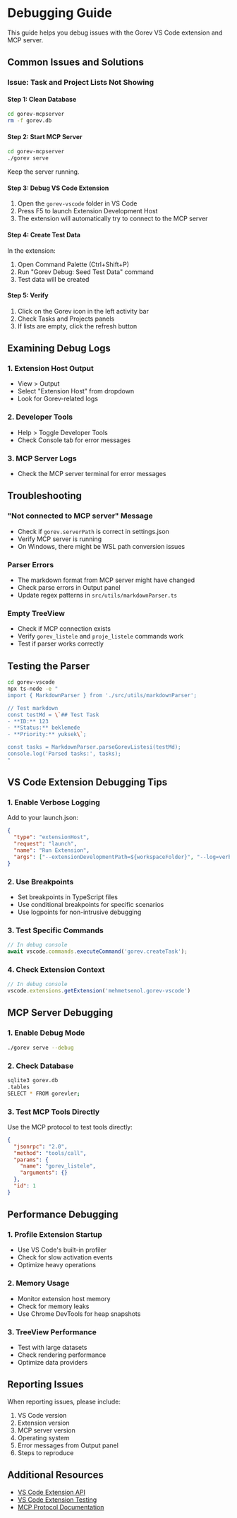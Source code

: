 # Debugging Guide

This guide helps you debug issues with the Gorev VS Code extension and MCP server.

## Common Issues and Solutions

### Issue: Task and Project Lists Not Showing

#### Step 1: Clean Database

```bash
cd gorev-mcpserver
rm -f gorev.db
```

#### Step 2: Start MCP Server

```bash
cd gorev-mcpserver
./gorev serve
```

Keep the server running.

#### Step 3: Debug VS Code Extension

1. Open the `gorev-vscode` folder in VS Code
2. Press F5 to launch Extension Development Host
3. The extension will automatically try to connect to the MCP server

#### Step 4: Create Test Data

In the extension:

1. Open Command Palette (Ctrl+Shift+P)
2. Run "Gorev Debug: Seed Test Data" command
3. Test data will be created

#### Step 5: Verify

1. Click on the Gorev icon in the left activity bar
2. Check Tasks and Projects panels
3. If lists are empty, click the refresh button

## Examining Debug Logs

### 1. Extension Host Output

- View > Output
- Select "Extension Host" from dropdown
- Look for Gorev-related logs

### 2. Developer Tools

- Help > Toggle Developer Tools
- Check Console tab for error messages

### 3. MCP Server Logs

- Check the MCP server terminal for error messages

## Troubleshooting

### "Not connected to MCP server" Message

- Check if `gorev.serverPath` is correct in settings.json
- Verify MCP server is running
- On Windows, there might be WSL path conversion issues

### Parser Errors

- The markdown format from MCP server might have changed
- Check parse errors in Output panel
- Update regex patterns in `src/utils/markdownParser.ts`

### Empty TreeView

- Check if MCP connection exists
- Verify `gorev_listele` and `proje_listele` commands work
- Test if parser works correctly

## Testing the Parser

```bash
cd gorev-vscode
npx ts-node -e "
import { MarkdownParser } from './src/utils/markdownParser';

// Test markdown
const testMd = \`## Test Task
- **ID:** 123
- **Status:** beklemede
- **Priority:** yuksek\`;

const tasks = MarkdownParser.parseGorevListesi(testMd);
console.log('Parsed tasks:', tasks);
"
```

## VS Code Extension Debugging Tips

### 1. Enable Verbose Logging

Add to your launch.json:

```json
{
  "type": "extensionHost",
  "request": "launch",
  "name": "Run Extension",
  "args": ["--extensionDevelopmentPath=${workspaceFolder}", "--log=verbose"]
}
```

### 2. Use Breakpoints

- Set breakpoints in TypeScript files
- Use conditional breakpoints for specific scenarios
- Use logpoints for non-intrusive debugging

### 3. Test Specific Commands

```typescript
// In debug console
await vscode.commands.executeCommand('gorev.createTask');
```

### 4. Check Extension Context

```typescript
// In debug console
vscode.extensions.getExtension('mehmetsenol.gorev-vscode')
```

## MCP Server Debugging

### 1. Enable Debug Mode

```bash
./gorev serve --debug
```

### 2. Check Database

```bash
sqlite3 gorev.db
.tables
SELECT * FROM gorevler;
```

### 3. Test MCP Tools Directly

Use the MCP protocol to test tools directly:

```json
{
  "jsonrpc": "2.0",
  "method": "tools/call",
  "params": {
    "name": "gorev_listele",
    "arguments": {}
  },
  "id": 1
}
```

## Performance Debugging

### 1. Profile Extension Startup

- Use VS Code's built-in profiler
- Check for slow activation events
- Optimize heavy operations

### 2. Memory Usage

- Monitor extension host memory
- Check for memory leaks
- Use Chrome DevTools for heap snapshots

### 3. TreeView Performance

- Test with large datasets
- Check rendering performance
- Optimize data providers

## Reporting Issues

When reporting issues, please include:

1. VS Code version
2. Extension version
3. MCP server version
4. Operating system
5. Error messages from Output panel
6. Steps to reproduce

## Additional Resources

- [VS Code Extension API](https://code.visualstudio.com/api)
- [VS Code Extension Testing](https://code.visualstudio.com/api/working-with-extensions/testing-extension)
- [MCP Protocol Documentation](https://modelcontextprotocol.io/docs)

